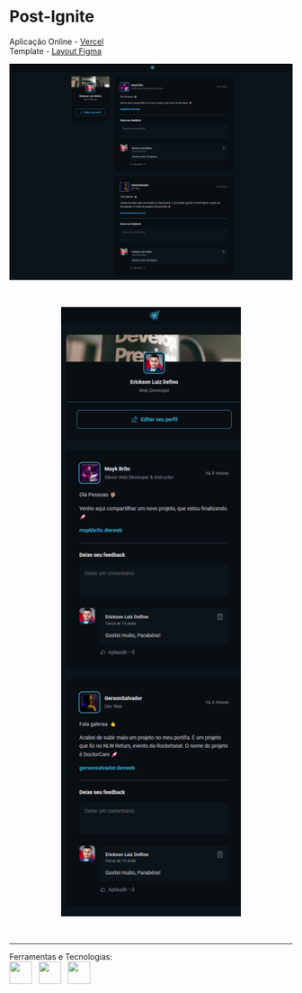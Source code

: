 # Post-Ignite

Aplicação Online - <a href="https://ignite-post-eta.vercel.app/"> Vercel </a> <br>
Template - <a href="https://www.figma.com/community/file/1113573231685349036"> Layout Figma </a> <br>

<p align="center"><img src="ignite-post-web.png" width="640px"></p><br>
<p align="center"><img src="ignite-post-mobile.png" width="320px"> </p><br>

---

Ferramentas e Tecnologias: <br>
<img src="https://cdn.jsdelivr.net/gh/devicons/devicon/icons/react/react-original.svg" width="40" height="40"/>  
<img src="https://cdn.jsdelivr.net/gh/devicons/devicon/icons/css3/css3-original.svg" width="40" height="40"/>  
<img src="https://cdn.jsdelivr.net/gh/devicons/devicon/icons/git/git-original.svg" width="40" height="40"/>

